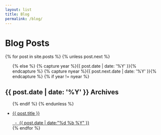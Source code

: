 ```yaml
---
layout: list
title: Blog
permalink: /blog/
---
```


<h1>Blog Posts</h1>
{% for post in site.posts %}
  {% unless post.next %}
  <ul class="current-blogs">
  {% else %}
  {% capture year %}{{ post.date | date: '%Y' }}{% endcapture %}
  {% capture nyear %}{{ post.next.date | date: '%Y' }}{% endcapture %}
  {% if year != nyear %}
  </ul>
  <div class="break-out">
  <div class="container">
   <div class="row">
    <div class="col-md-8 col-md-offset-2">
  <h2>{{ post.date | date: '%Y' }} Archives</h2>
  <ul class="past-blogs">
  {% endif %}
  {% endunless %}
    <a href="{{ post.url }}">
       <li>
            <p>{{ post.title }}</p>
            <time>&nbsp; - &nbsp;{{ post.date | date:"%d %b %Y" }}</time>
        </li>
    </a>
{% endfor %}
  </ul>
  </div>
  </div>
  </div>
    </div>
